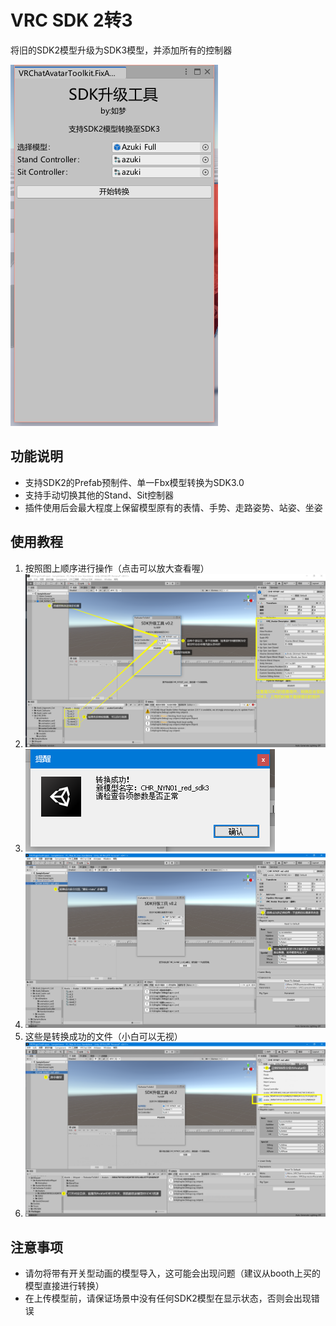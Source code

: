 # VRC SDK 2转3

将旧的SDK2模型升级为SDK3模型，并添加所有的控制器

![FixAvatarToSdk3](0.png)

## 功能说明

- 支持SDK2的Prefab预制件、单一Fbx模型转换为SDK3.0
- 支持手动切换其他的Stand、Sit控制器
- 插件使用后会最大程度上保留模型原有的表情、手势、走路姿势、站姿、坐姿

## 使用教程

1. 按照图上顺序进行操作（点击可以放大查看喔）
2. ![操作步骤](1.png)
3. ![成功弹窗](2.png)
4. ![转换成功](3.png)
5. 这些是转换成功的文件（小白可以无视）
6. ![资源目录](4.png)

## 注意事项

- 请勿将带有开关型动画的模型导入，这可能会出现问题（建议从booth上买的模型直接进行转换）
- 在上传模型前，请保证场景中没有任何SDK2模型在显示状态，否则会出现错误
